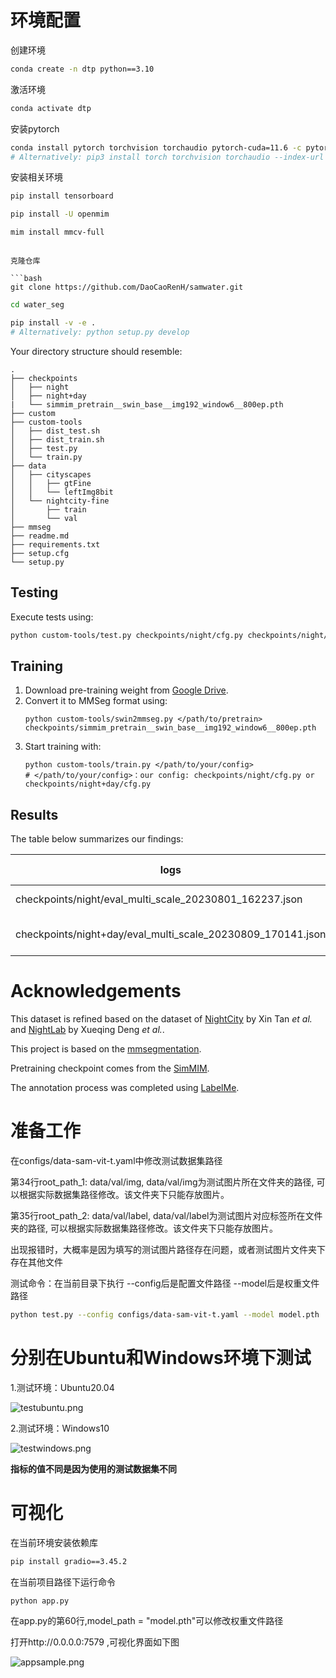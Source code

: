 # **环境配置**

创建环境

```bash
conda create -n dtp python==3.10
```

激活环境

```bash
conda activate dtp
```

安装pytorch

```bash
conda install pytorch torchvision torchaudio pytorch-cuda=11.6 -c pytorch -c nvidia
# Alternatively: pip3 install torch torchvision torchaudio --index-url https://download.pytorch.org/whl/cu116
```
安装相关环境

```bash
pip install tensorboard
```

```bash
pip install -U openmim
```

```bash
mim install mmcv-full
```

```

克隆仓库

```bash
git clone https://github.com/DaoCaoRenH/samwater.git
```

```bash
cd water_seg
```

```bash
pip install -v -e .
# Alternatively: python setup.py develop
```

Your directory structure should resemble:

```plaintext
.
├── checkpoints
│   ├── night
│   ├── night+day
|   └── simmim_pretrain__swin_base__img192_window6__800ep.pth
├── custom
├── custom-tools
│   ├── dist_test.sh
│   ├── dist_train.sh
│   ├── test.py
│   └── train.py
├── data
│   ├── cityscapes
│   │   ├── gtFine
│   │   └── leftImg8bit
│   └── nightcity-fine
│       ├── train
│       └── val
├── mmseg
├── readme.md
├── requirements.txt
├── setup.cfg
└── setup.py
```

## Testing

Execute tests using:

```bash
python custom-tools/test.py checkpoints/night/cfg.py checkpoints/night/night.pth --eval mIoU --aug-test
```

## Training
1. Download pre-training weight from [Google Drive](https://drive.google.com/file/d/15zENvGjHlM71uKQ3d2FbljWPubtrPtjl/view).
2. Convert it to MMSeg format using:
    ```shell
    python custom-tools/swin2mmseg.py </path/to/pretrain> checkpoints/simmim_pretrain__swin_base__img192_window6__800ep.pth
    ```
3. Start training with:
    ```shell
    python custom-tools/train.py </path/to/your/config>
    # </path/to/your/config>：our config: checkpoints/night/cfg.py or checkpoints/night+day/cfg.py
    ```

## Results

The table below summarizes our findings:

| logs                                            | train dataset                  | validation dataset | mIoU |
|-------------------------------------------------|--------------------------------|--------------------|------|
| checkpoints/night/eval_multi_scale_20230801_162237.json | nightcity-fine                 | nightcity-fine     | 64.2 |
| checkpoints/night+day/eval_multi_scale_20230809_170141.json | nightcity-fine + cityscapes    | nightcity-fine     | 64.9 |

# Acknowledgements
This dataset is refined based on the dataset of [NightCity](https://dmcv.sjtu.edu.cn/people/phd/tanxin/NightCity/index.html) by Xin Tan *et al.* and [NightLab](https://github.com/xdeng7/NightLab) by Xueqing Deng *et al.*.

This project is based on the [mmsegmentation](https://github.com/open-mmlab/mmsegmentation.git).

Pretraining checkpoint comes from the [SimMIM](https://github.com/microsoft/SimMIM).

The annotation process was completed using [LabelMe](https://github.com/wkentaro/labelme.git).

# **准备工作**

在configs/data-sam-vit-t.yaml中修改测试数据集路径

第34行root_path_1: data/val/img, data/val/img为测试图片所在文件夹的路径, 可以根据实际数据集路径修改。该文件夹下只能存放图片。

第35行root_path_2: data/val/label, data/val/label为测试图片对应标签所在文件夹的路径, 可以根据实际数据集路径修改。该文件夹下只能存放图片。

出现报错时，大概率是因为填写的测试图片路径存在问题，或者测试图片文件夹下存在其他文件

测试命令：在当前目录下执行 --config后是配置文件路径 --model后是权重文件路径

```bash
python test.py --config configs/data-sam-vit-t.yaml --model model.pth
```



# **分别在Ubuntu和Windows环境下测试**

1.测试环境：Ubuntu20.04

![testubuntu.png](./testubuntu.png)

2.测试环境：Windows10

![testwindows.png](./testwindows.png)

**指标的值不同是因为使用的测试数据集不同**

# **可视化**

在当前环境安装依赖库

```bash
pip install gradio==3.45.2
```

在当前项目路径下运行命令

```bash
python app.py
```

在app.py的第60行,model_path = "model.pth"可以修改权重文件路径

打开http://0.0.0.0:7579 ,可视化界面如下图

![appsample.png](./appsample.png)
